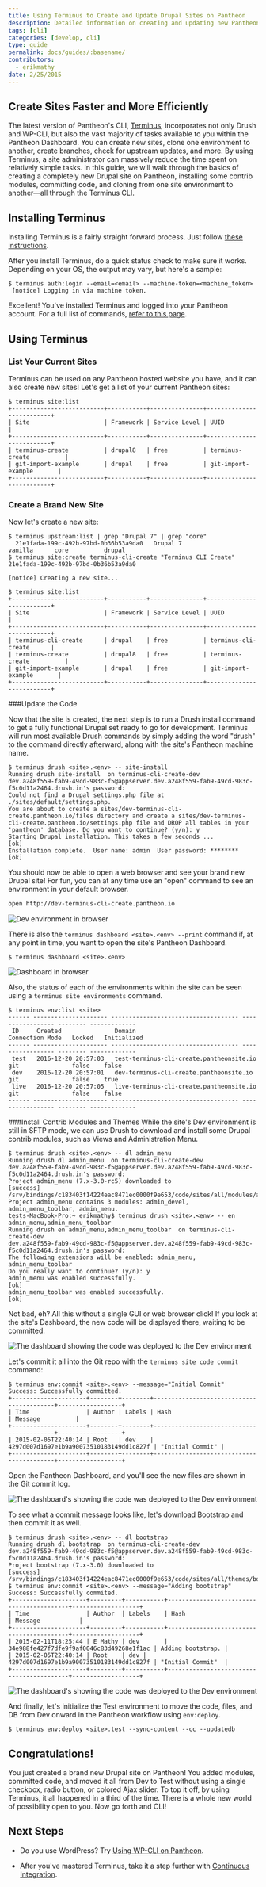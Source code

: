 ```yaml
---
title: Using Terminus to Create and Update Drupal Sites on Pantheon
description: Detailed information on creating and updating new Pantheon Drupal sites using Terminus and the command line.
tags: [cli]
categories: [develop, cli]
type: guide
permalink: docs/guides/:basename/
contributors:
  - erikmathy
date: 2/25/2015
---
```

## Create Sites Faster and More Efficiently
The latest version of Pantheon's CLI, [Terminus](/docs/terminus/), incorporates not only Drush and WP-CLI, but also the vast majority of tasks available to you within the Pantheon Dashboard. You can create new sites, clone one environment to another, create branches, check for upstream updates, and more. By using Terminus, a site administrator can massively reduce the time spent on relatively simple tasks. In this guide, we will walk through the basics of creating a completely new Drupal site on Pantheon, installing some contrib modules, committing code, and cloning from one site environment to another&mdash;all through the Terminus CLI.

## Installing Terminus
Installing Terminus is a fairly straight forward process. Just follow [these instructions](https://github.com/pantheon-systems/cli/wiki/Installation).

After you install Terminus, do a quick status check to make sure it works. Depending on your OS, the output may vary, but here's a sample:

```nohighlight
$ terminus auth:login --email=<email> --machine-token=<machine_token>
 [notice] Logging in via machine token.
```

Excellent! You've installed Terminus and logged into your Pantheon account. For a full list of commands, [refer to this page](https://github.com/pantheon-systems/cli/wiki/Available-Commands).

## Using Terminus

### List Your Current Sites

Terminus can be used on any Pantheon hosted website you have, and it can also create new sites! Let's get a list of your current Pantheon sites:

```nohighlight
$ terminus site:list
+--------------------------+-----------+---------------+--------------------------+
| Site                     | Framework | Service Level | UUID                     |
+--------------------------+-----------+---------------+--------------------------+
| terminus-create          | drupal8   | free          | terminus-create          |
| git-import-example       | drupal    | free          | git-import-example       |
+--------------------------+-----------+---------------+--------------------------+
```
### Create a Brand New Site

Now let's create a new site:

```nohighlight
$ terminus upstream:list | grep "Drupal 7" | grep "core"
  21e1fada-199c-492b-97bd-0b36b53a9da0   Drupal 7                                                                  vanilla      core          drupal
$ terminus site:create terminus-cli-create "Terminus CLI Create" 21e1fada-199c-492b-97bd-0b36b53a9da0

[notice] Creating a new site...

$ terminus site:list
+--------------------------+-----------+---------------+--------------------------+
| Site                     | Framework | Service Level | UUID                     |
+--------------------------+-----------+---------------+--------------------------+
| terminus-cli-create      | drupal    | free          | terminus-cli-create      |
| terminus-create          | drupal8   | free          | terminus-create          |
| git-import-example       | drupal    | free          | git-import-example       |
+--------------------------+-----------+---------------+--------------------------+

```

###Update the Code

Now that the site is created, the next step is to run a Drush install command to get a fully functional Drupal set ready to go for development. Terminus will run most available Drush commands by simply adding the word "drush" to the command directly afterward, along with the site's Pantheon machine name.

```nohighlight
$ terminus drush <site>.<env> -- site-install
Running drush site-install  on terminus-cli-create-dev
dev.a248f559-fab9-49cd-983c-f5@appserver.dev.a248f559-fab9-49cd-983c-f5c0d11a2464.drush.in's password:
Could not find a Drupal settings.php file at ./sites/default/settings.php.
You are about to create a sites/dev-terminus-cli-create.pantheon.io/files directory and create a sites/dev-terminus-cli-create.pantheon.io/settings.php file and DROP all tables in your 'pantheon' database. Do you want to continue? (y/n): y
Starting Drupal installation. This takes a few seconds ...                  [ok]
Installation complete.  User name: admin  User password: ********         [ok]
```

You should now be able to open a web browser and see your brand new Drupal site! For fun, you can at any time use an "open" command to see an environment in your default browser.

```bash
open http://dev-terminus-cli-create.pantheon.io
```

![Dev environment in browser](/source/docs/assets/images/terminus-cli-open-http.png)

There is also the `terminus dashboard <site>.<env> --print` command if, at any point in time, you want to open the site's Pantheon Dashboard.

```nohighlight
$ terminus dashboard <site>.<env>
```

![Dashboard in browser](/source/docs/assets/images/dashboard/terminus-cli-open-dash.png)

Also, the status of each of the environments within the site can be seen using a `terminus site environments` command.

```nohighlight
$ terminus env:list <site>
------ --------------------- ------------------------------------ ----------------- -------- -------------
 ID     Created               Domain                               Connection Mode   Locked   Initialized
------ --------------------- ------------------------------------ ----------------- -------- -------------
 test   2016-12-20 20:57:03   test-terminus-cli-create.pantheonsite.io   git               false    false
 dev    2016-12-20 20:57:01   dev-terminus-cli-create.pantheonsite.io    git               false    true
 live   2016-12-20 20:57:05   live-terminus-cli-create.pantheonsite.io   git               false    false
------ --------------------- ------------------------------------ ----------------- -------- -------------
```

###Install Contrib Modules and Themes
While the site's Dev environment is still in SFTP mode, we can use Drush to download and install some Drupal contrib modules, such as Views and Administration Menu.

```nohighlight
$ terminus drush <site>.<env> -- dl admin_menu
Running drush dl admin_menu  on terminus-cli-create-dev
dev.a248f559-fab9-49cd-983c-f5@appserver.dev.a248f559-fab9-49cd-983c-f5c0d11a2464.drush.in's password:
Project admin_menu (7.x-3.0-rc5) downloaded to                         [success]
/srv/bindings/c183403f14224eac8471ec0000f9e653/code/sites/all/modules/admin_menu.
Project admin_menu contains 3 modules: admin_devel, admin_menu_toolbar, admin_menu.
tests-MacBook-Pro:~ erikmathy$ terminus drush <site>.<env> -- en admin_menu,admin_menu_toolbar
Running drush en admin_menu,admin_menu_toolbar  on terminus-cli-create-dev
dev.a248f559-fab9-49cd-983c-f5@appserver.dev.a248f559-fab9-49cd-983c-f5c0d11a2464.drush.in's password:
The following extensions will be enabled: admin_menu, admin_menu_toolbar
Do you really want to continue? (y/n): y
admin_menu was enabled successfully.                                        [ok]
admin_menu_toolbar was enabled successfully.                                [ok]
```

Not bad, eh? All this without a single GUI or web browser click! If you look at the site's Dashboard, the new code will be displayed there, waiting to be committed.

![The dashboard showing the code was deployed to the Dev environment](/docs/assets/images/dashboard/terminus-cli-code-to-commit-dashboard.png)

Let's commit it all into the Git repo with the `terminus site code commit` command:

```nohighlight
$ terminus env:commit <site>.<env> --message="Initial Commit"
Success: Successfully committed.
+---------------------+--------+--------+------------------------------------------+------------------+
| Time                | Author | Labels | Hash                                     | Message          |
+---------------------+--------+--------+------------------------------------------+------------------+
| 2015-02-05T22:40:14 | Root   | dev    | 4297d007d1697e1b9a90073510183149dd1c827f | "Initial Commit" |
+---------------------+--------+--------+------------------------------------------+------------------+
```

Open the Pantheon Dashboard, and you'll see the new files are shown in the Git commit log.

![The dashboard's showing the code was deployed to the Dev environment](/source/docs/assets/images/dashboard/terminus-cli-code-committed-dashboard.png)

To see what a commit message looks like, let's download Bootstrap and then commit it as well.

```nohighlight
$ terminus drush <site>.<env> -- dl bootstrap
Running drush dl bootstrap  on terminus-cli-create-dev
dev.a248f559-fab9-49cd-983c-f5@appserver.dev.a248f559-fab9-49cd-983c-f5c0d11a2464.drush.in's password:
Project bootstrap (7.x-3.0) downloaded to                              [success]
/srv/bindings/c183403f14224eac8471ec0000f9e653/code/sites/all/themes/bootstrap.
$ terminus env:commit <site>.<env> --message="Adding bootstrap"
Success: Successfully commited.
+---------------------+---------+-----------+------------------------------------------+-------------------+
| Time                | Author  | Labels    | Hash                                     | Message           |
+---------------------+---------+-----------+------------------------------------------+-------------------+
| 2015-02-11T18:25:44 | E Mathy | dev       | 34e988fe427f7dfe9f9af0046c83d49268e1f1ac | Adding bootstrap. |
| 2015-02-05T22:40:14 | Root    | dev | 4297d007d1697e1b9a90073510183149dd1c827f | "Initial Commit"  |
+---------------------+---------+-----------+------------------------------------------+-------------------+
```

![The dashboard's showing the code was deployed to the Dev environment](/source/docs/assets/images/dashboard/terminus-commit-with-message.png)

And finally, let's initialize the Test environment to move the code, files, and DB from Dev onward in the Pantheon workflow using `env:deploy`.

```nohighlight
$ terminus env:deploy <site>.test --sync-content --cc --updatedb
```

## Congratulations!
You just created a brand new Drupal site on Pantheon! You added modules, committed code, and moved it all from Dev to Test without using a single checkbox, radio button, or colored Ajax slider. To top it off, by using Terminus, it all happened in a third of the time. There is a whole new world of possibility open to you. Now go forth and CLI!

##  Next Steps
- Do you use WordPress? Try [Using WP-CLI on Pantheon](/docs/guides/wordpress-commandline).

- After you've mastered Terminus, take it a step further with [Continuous Integration](/docs/continuous-integration).
